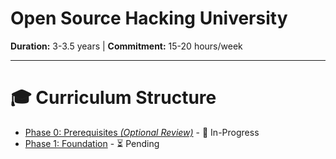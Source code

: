 # Open Source Hacking University

**Duration:** 3-3.5 years | **Commitment:** 15-20 hours/week

---

# 🎓 Curriculum Structure

- [Phase 0: Prerequisites *(Optional Review)*](./Phase0-Prerequisites/README.md) - 🔄 In-Progress
- [Phase 1: Foundation](./Phase1-Foundation/README.md) - ⏳ Pending

